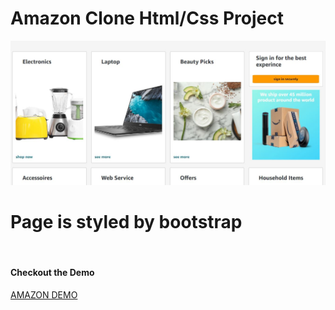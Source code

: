# Amazon Clone Html/Css Project

<img src="./amazonimg.JPG">

# Page is styled by bootstrap

<br>

<h4>Checkout the Demo</h4>
<a href="https://osamaalpha.github.io/Amazon-Demo/projectclone.html">AMAZON DEMO</a><br>
